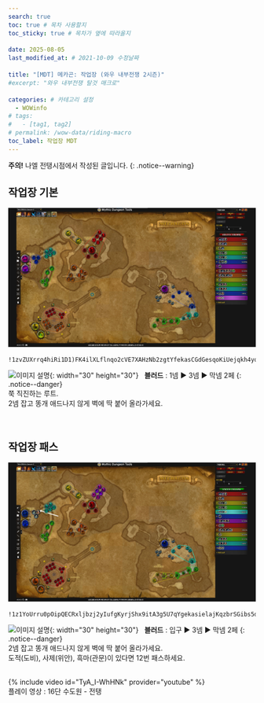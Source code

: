 ```yaml
---
search: true
toc: true # 목차 사용할지
toc_sticky: true # 목차가 옆에 따라올지

date: 2025-08-05
last_modified_at: # 2021-10-09 수정날짜

title: "[MDT] 메카곤: 작업장 (와우 내부전쟁 2시즌)"
#excerpt: "와우 내부전쟁 탈것 매크로"

categories: # 카테고리 설정
  - WOWinfo
# tags:
#   - [tag1, tag2]
# permalink: /wow-data/riding-macro
toc_label: 작업장 MDT
---
```

**주의!** 나엘 전탱시점에서 작성된 글입니다.
{: .notice--warning}  

## 작업장 기본

![이미지 설명](/assets/img/wow/wowinfo/2025-08-05-wowinfo-mdt-work/1.webp)

```  
!1zvZUXrrq4hiRi1D1)FK4ilXLflnqo2cVE7XAHzNb2zgtYfekasCGdGesqoKiUejqkh4yoWteE97aDxt390ZU2zJxntxFD9Zx9vLTLA)uB1MT11BVESz4L2vuHTAC7gB13C5N91N3WfpR7wB1vB201(C3((TDT2vcoZB35(spCB11DnD7V8Qg3WG7JBR7cE8QXHUZdNVT9g7tTvTJ7w72F(y)q3o88E7k1rxDZlSRK(ZqqXdF(vnJUEVhxrN(k8FWUIyxXcFpeERWWfkGiuscHRjmLwBS1prWNbZwawlfmJsYOaxzuCEamBgmFcShgfrk5cPua6ambMg0zWIONjZgUqZieL)cmgJRe6O)hcLzb4lKCJXNdcbyiGuOI(NfGme4PP0qX0atrvAF95tgDmBZSbcwVGMOZgmpMbk5rTqFulWJyj8PAW9c)3hE7VE43)XdV9DF7NF4n)7D)ZFyR6w)fURhW2jG6UCLX5kqYzukJlzHkJJe8fprXLgVzI0yeE(pWnCEmC(g0tdeF1Hx9(7((3fcDR)KyBo7DFxqlnAgOmGwYGGlKrVtKAMKt5kofus5d69)7dF39)07l8oV07((LXl6msLxJiOl8UMtaWqfgk4Rc6d697E1Rp8MpCM)hpvveeXIGeKYAohOaJii8ccIl4kVnH0FUu7feEtStiO)8xU)3(HZU)1)99)8Fnhe)d3ggWcHA)26HpPUU3nKh3qa9UgFplm2h748WPxpUFVRDOACDJ7wxtWsLR1T7LFuF)2BA35T1JEiH8zJT346AXHCkabrIBxy5W6mKlhBAq)x9v(NYzX0scBvDnX)p)zPHNjT)eHkWhKO2u8a2L4dc0opBFiV)aWKf1nXgCSfKgqsJdjXFPJ4yGKfjcGpqxKoqCuzOOeu4zA8Mg8Mu8MaYCP6wkd1nKAjXLyZt6bpQkEB(M1cY8MmGUGyG8qBcpBtGJTZt3AeLPGbvtfMaFFQa4iobIdiiDHu786J5kpVNKw0dsHNqQRDRlcpnUlnUEzQzsNizugoxsjohdHmhIsikB5YoOyXfRqCalTp1uPtLjDQoPMfjn4QRTX10Pt3qdfdcTSjrsDqDsZnN7S5oBuiZlVRi)YKwBy(xIqlfNWsr6XdpWYf3qS4XKkMRfo9yWfz48rNOtjNERsTAUlOorEG4gsJHhjJJtLzHvYNSttoEj9bz69iDEILow)Xl9smJeN4S8AHeJNc(0FzGQOjKAoHNylciQDYbuwsvYSBcxBccBrZHUGLssULkoig4Pp2)p
```  
![이미지 설명](https://wow.zamimg.com/images/wow/icons/large/spell_nature_bloodlust.jpg){: width="30" height="30"}
&nbsp;&nbsp;**블러드** : 1넴 ▶ 3넴 ▶ 막넴 2페
{: .notice--danger}  
쭉 직진하는 루트.  
2넴 잡고 똥개 애드나지 않게 벽에 딱 붙어 올라가세요.  
<br>
<br>

## 작업장 패스

![이미지 설명](/assets/img/wow/wowinfo/2025-08-05-wowinfo-mdt-work/2.webp)

```
!1z1YoUrru0pOipQECRxljbzj2yIufgKyrjShx9itA3g5U7qYgekasielajKqzbrSGibs5diFtep)dCRx9d7mZ4XJDDp19X5EQ62oQ7jo72Dvv7UPVU7fUvuIZ2VBRZ(fpfSpz71R)8(pZzxVD7HMR9hB3DOXTsaCN9Md1ho(411(Uo)N0uDi4O19DhEuy9Dn36EOZ20VFJ)4J6B7oSpUERBL6STU95UvsCTiO8IxVUU33IECfn9w4fZTI4wXdV3f(2edlvmIqjjeqt4kT24QwiGrW8zG1sb3OKCkdugfabW8rWqcmcJgrkbHuky6amrmnOJGfzptgnSuZjefUboNdkHo7)Uqzob8sjymyoiemdHjfQS)5biDbEkLgkUMXvuLgRpmz05SDGnIG1ZOj6ObZ9za7Z3Nf69AHDpwc)AFwOPfubFDFD9qZl1SD2Qkc(dUwHes1Gk(bDG1XCfPZGjzXeenjIMKXmqmB3SCgeacrGY4lrelmdBIALtWwIu3OEAKhdoqn5BJ1He1zdIkwHSyzkzkYkrSINZAjzPi(bgjNxtP9rpveJdbHpZdt3eFw)rhXzMuXQufNyiS3hwGMqstqP8KbK2gRb(2qFRi0lRsivv(nUrnKO0kg6gSz5tUKKjaPgln1zPMi7xQdvQSLZIgZxvfroT5eID3WbLsKGCMm5qV0nEOoTxXSgISeWcFwYNsfe(E6)LuAlnqbU8bVZL4YPXInV7NOjiL55cAk6Za3D2DxXLotkgurxSRPc5Ht7QluyrC5GCPYfkuCsMv8j)YKdMYXSHEWLYOiHEUocM6LCgjUWzLw(yZ5SMujzsQXSsIMwLpJLPZk3IaBU(ILlEexRV2Ftxy0xjaHn3F8OVPZ2VP2)mFDWG1343)IpQTD3Tn7rBT5WKq(X9n36p0eh4rrzHTZ73hguUzaYJXBodU3ECxv3Nwv167gUinNlD(NJVF61)2P)4hp9638TF5D)Y)C6N)BN9WMVctYX7D3wQgAUBpC48HXquf)jEFWcD0ZPnSehVOumC6exWbdW5PHPiI6eclvPUksY2fmk5Q4D4wkHDv8Ug7cQwDvM(JT7MWZcKZhCEgab3ZPuoi5H5zq0zlxOaPbntKgJaN6gMicW559Px(23)9Vj5D(fEhN9QLgnNPmmTKZcUqM9orQ5sGckGYus5h07)37(U7(P36gU7DU3XP0g8rnmsf(Kbc6mVRbcJzOcdLHvb9d693)YxD6pF3dW)WwxkiIlds4by0aWOmorqGjeeiafAtiX1LArOZa8liO)6xV73)HhC3R(xuAuKnFJ3)0KY29)p
```

![이미지 설명](https://wow.zamimg.com/images/wow/icons/large/spell_nature_bloodlust.jpg){: width="30" height="30"} 
&nbsp;&nbsp;**블러드** : 입구 ▶ 3넴 ▶ 막넴 2페
{: .notice--danger}  
2넴 잡고 똥개 애드나지 않게 벽에 딱 붙어 올라가세요.  
도적(도비), 사제(위안), 흑마(관문)이 있다면 12번 패스하세요.  
<br>

{% include video id="TyA_I-WhHNk" provider="youtube" %}  
플레이 영상 : 16단 수도원 - 전탱
<br>
<br>